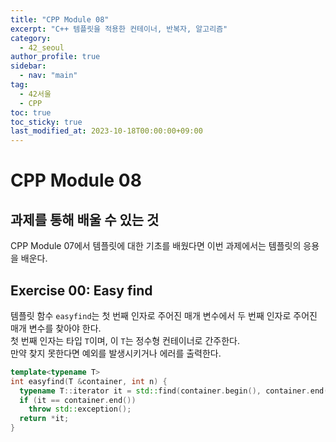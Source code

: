 ```yaml
---
title: "CPP Module 08"
excerpt: "C++ 템플릿을 적용한 컨테이너, 반복자, 알고리즘"
category: 
  - 42_seoul
author_profile: true
sidebar:
  - nav: "main" 
tag:
  - 42서울
  - CPP
toc: true
toc_sticky: true
last_modified_at: 2023-10-18T00:00:00+09:00
---
```


# CPP Module 08
## 과제를 통해 배울 수 있는 것
CPP Module 07에서 템플릿에 대한 기초를 배웠다면 이번 과제에서는 템플릿의 응용을 배운다.

## Exercise 00: Easy find
템플릿 함수 `easyfind`는 첫 번째 인자로 주어진 매개 변수에서 두 번째 인자로 주어진 매개 변수를 찾아야 한다.  
첫 번째 인자는 타입 `T`이며, 이 `T`는 정수형 컨테이너로 간주한다.  
만약 찾지 못한다면 예외를 발생시키거나 에러를 출력한다.

```cpp
template<typename T>
int easyfind(T &container, int n) {
  typename T::iterator it = std::find(container.begin(), container.end(), n);
  if (it == container.end())
    throw std::exception();
  return *it;
}
```
